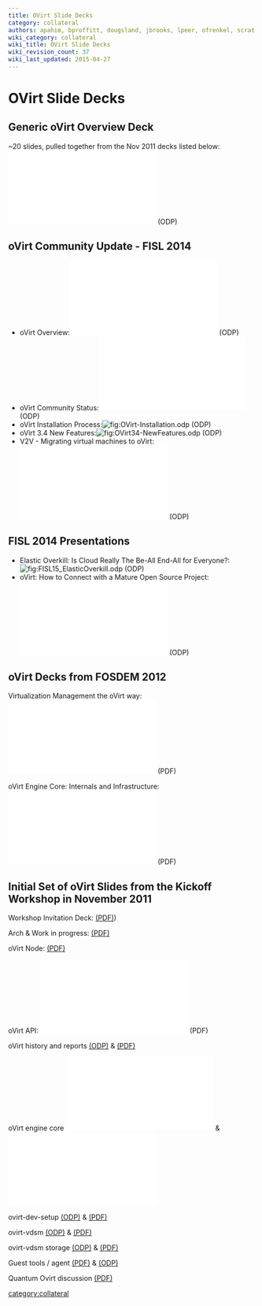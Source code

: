 ```yaml
---
title: OVirt Slide Decks
category: collateral
authors: apahim, bproffitt, dougsland, jbrooks, lpeer, ofrenkel, scrat
wiki_category: collateral
wiki_title: OVirt Slide Decks
wiki_revision_count: 37
wiki_last_updated: 2015-04-27
---
```


# OVirt Slide Decks

## Generic oVirt Overview Deck

~20 slides, pulled together from the Nov 2011 decks listed below: ![](Ovirt-generic.odp  "fig:Ovirt-generic.odp ") (ODP)

## oVirt Community Update - FISL 2014

*   oVirt Overview:![](OVirt-Overview.odp "fig:OVirt-Overview.odp") (ODP)
*   oVirt Community Status:![](Ovirt_Community_Update-2014-FISL.odp "fig:Ovirt_Community_Update-2014-FISL.odp") (ODP)
*   oVirt Installation Process:![](OVirt-Installation.odp‎ "fig:OVirt-Installation.odp‎") (ODP)
*   oVirt 3.4 New Features:![](OVirt34-NewFeatures.odp‎ "fig:OVirt34-NewFeatures.odp‎") (ODP)
*   V2V - Migrating virtual machines to oVirt:![](Virt-v2v.odp "fig:Virt-v2v.odp") (ODP)

## FISL 2014 Presentations

*   Elastic Overkill: Is Cloud Really The Be-All End-All for Everyone?:![](FISL15_ElasticOverkill.odp‎ "fig:FISL15_ElasticOverkill.odp‎") (ODP)
*   oVirt: How to Connect with a Mature Open Source Project:![](FISL15_MatureCommunity.odp "fig:FISL15_MatureCommunity.odp") (ODP)

## oVirt Decks from FOSDEM 2012

Virtualization Management the oVirt way: ![](Fosdem2012-ovirt-clean.pdf "fig:Fosdem2012-ovirt-clean.pdf") (PDF)

oVirt Engine Core: Internals and Infrastructure: ![](Ovirt-engine-core_fosdem_2012.pdf "fig:Ovirt-engine-core_fosdem_2012.pdf") (PDF)

## Initial Set of oVirt Slides from the Kickoff Workshop in November 2011

Workshop Invitation Deck: [(PDF)](http://www.ovirt.org/wp-content/uploads/2011/09/Ovirt-WorkShop-Invitation.pdf))

Arch & Work in progress: [(PDF)](http://www.ovirt.org/w/images/b/be/Ovirt-arch-iheim.pdf)

oVirt Node: [(PDF)](http://www.ovirt.org/wp-content/uploads/2011/11/ovirt-node.pdf)

oVirt API: ![](OVirt-API-CLI-SDK-20111102.pdf  "fig:OVirt-API-CLI-SDK-20111102.pdf ") (PDF)

oVirt history and reports [(ODP)](http://www.ovirt.org/wp-content/uploads/2011/11/oVirt_history_and_reports.odp) & [(PDF)](http://www.ovirt.org/wp-content/uploads/2011/11/oVirt_history_and_reports.pdf)

oVirt engine core ![](Ovirt-engine-core-20111102.odp "fig:Ovirt-engine-core-20111102.odp") & ![](Ovirt-engine-core-20111102.pdf "fig:Ovirt-engine-core-20111102.pdf")

ovirt-dev-setup [(ODP)](http://www.ovirt.org/wp-content/uploads/2011/11/ovirt-dev-setup.odp) & [(PDF)](http://www.ovirt.org/wp-content/uploads/2011/11/ovirt-dev-setup.pdf)

ovirt-vdsm [(ODP)](http://www.ovirt.org/wp-content/uploads/2011/11/ovirt-vdsm.odp) & [(PDF)](http://www.ovirt.org/wp-content/uploads/2011/11/ovirt-vdsm.pdf)

ovirt-vdsm storage [(ODP)](http://www.ovirt.org/wp-content/uploads/2011/11/ovirt-vdsm-storage.odp) & [(PDF)](http://www.ovirt.org/wp-content/uploads/2011/11/ovirt-vdsm-storage.pdf)

Guest tools / agent [(PDF)](http://www.ovirt.org/w/images/2/20/Ovirt-guest-agent.pdf) & [(ODP)](http://www.ovirt.org/w/images/c/c9/Ovirt-guest-agent.odp)

Quantum Ovirt discussion [(PDF)](http://www.ovirt.org/wp-content/uploads/2011/11/Quantum_Ovirt_discussion.pdf)

<category:collateral>
